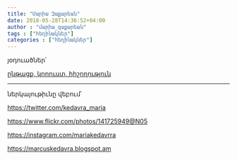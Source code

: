 ```yaml
---
title: "Մարիա Զաքարեան"
date: 2018-05-28T14:36:52+04:00
author : "մարիա_զաքարեան"
tags : ["հեղինակներ"]
categories : ["հեղինակներ"]
---
```


յօդուածներ՝

[ընթացք, կորուստ, հիշողություն](/հոսք/ընթացք_կորուստ_հիշողություն/)

_____

ներկայութիւնը վեբում՝

https://twitter.com/kedavra_maria

https://www.flickr.com/photos/141725949@N05

https://instagram.com/mariakedavrra

https://marcuskedavra.blogspot.am

